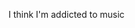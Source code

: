 I think I'm addicted to music

<!---
DereckSouto/DereckSouto is a ✨ special ✨ repository because its `README.md` (this file) appears on your GitHub profile.
You can click the Preview link to take a look at your changes.
--->
